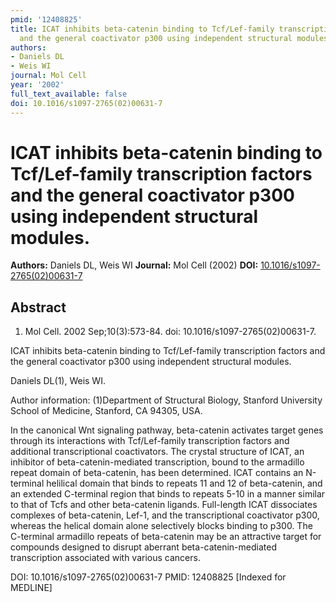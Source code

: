 ```yaml
---
pmid: '12408825'
title: ICAT inhibits beta-catenin binding to Tcf/Lef-family transcription factors
  and the general coactivator p300 using independent structural modules.
authors:
- Daniels DL
- Weis WI
journal: Mol Cell
year: '2002'
full_text_available: false
doi: 10.1016/s1097-2765(02)00631-7
---
```


# ICAT inhibits beta-catenin binding to Tcf/Lef-family transcription factors and the general coactivator p300 using independent structural modules.
**Authors:** Daniels DL, Weis WI
**Journal:** Mol Cell (2002)
**DOI:** [10.1016/s1097-2765(02)00631-7](https://doi.org/10.1016/s1097-2765(02)00631-7)

## Abstract

1. Mol Cell. 2002 Sep;10(3):573-84. doi: 10.1016/s1097-2765(02)00631-7.

ICAT inhibits beta-catenin binding to Tcf/Lef-family transcription factors and 
the general coactivator p300 using independent structural modules.

Daniels DL(1), Weis WI.

Author information:
(1)Department of Structural Biology, Stanford University School of Medicine, 
Stanford, CA 94305, USA.

In the canonical Wnt signaling pathway, beta-catenin activates target genes 
through its interactions with Tcf/Lef-family transcription factors and 
additional transcriptional coactivators. The crystal structure of ICAT, an 
inhibitor of beta-catenin-mediated transcription, bound to the armadillo repeat 
domain of beta-catenin, has been determined. ICAT contains an N-terminal 
helilical domain that binds to repeats 11 and 12 of beta-catenin, and an 
extended C-terminal region that binds to repeats 5-10 in a manner similar to 
that of Tcfs and other beta-catenin ligands. Full-length ICAT dissociates 
complexes of beta-catenin, Lef-1, and the transcriptional coactivator p300, 
whereas the helical domain alone selectively blocks binding to p300. The 
C-terminal armadillo repeats of beta-catenin may be an attractive target for 
compounds designed to disrupt aberrant beta-catenin-mediated transcription 
associated with various cancers.

DOI: 10.1016/s1097-2765(02)00631-7
PMID: 12408825 [Indexed for MEDLINE]
